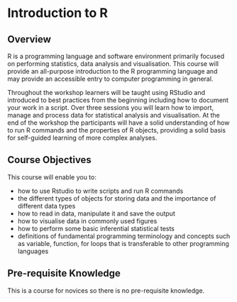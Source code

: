 # Introduction to R

## Overview 

R is a programming language and software environment primarily focused on performing statistics, data analysis and visualisation. This course will provide an all-purpose introduction to the R programming language and may provide an accessible entry to computer programming in general.

Throughout the workshop learners will be taught using RStudio and introduced to best practices from the beginning including how to document your work in a script. Over three sessions you will learn how to import, manage and process data for statistical analysis and visualisation. At the end of the workshop the participants will have a solid understanding of how to run R commands and the properties of R objects, providing a solid basis for self-guided learning of more complex analyses.

## Course Objectives

This course will enable you to:

- how to use Rstudio to write scripts and run R commands
- the different types of objects for storing data and the importance of different data types
- how to read in data, manipulate it and save the output
- how to visualise data in commonly used figures
- how to perform some basic inferential statistical tests
- definitions of fundamental programming terminology and concepts such as variable, function, for loops that is transferable to other programming languages
  
## Pre-requisite Knowledge

This is a course for novices so there is no pre-requisite knowledge.